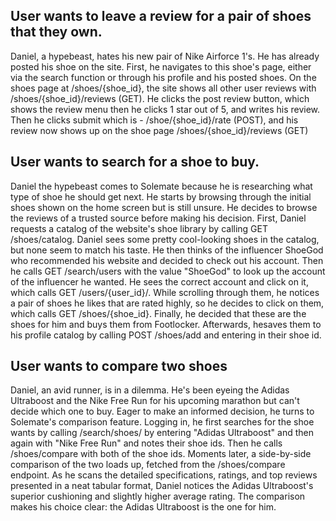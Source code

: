 ## User wants to leave a review for a pair of shoes that they own.
Daniel, a hypebeast, hates his new pair of Nike Airforce 1's. He has already posted his shoe on the site. First, he navigates to this shoe's page, either via the search function or through his profile and his posted shoes. On the shoes page at /shoes/{shoe_id}, the site shows all other user reviews with /shoes/{shoe_id}/reviews (GET). He clicks the post review button, which shows the review menu then he clicks 1 star out of 5, and writes his review. Then he clicks submit which is - /shoe/{shoe_id}/rate (POST), and his review now shows up on the shoe page /shoes/{shoe_id}/reviews (GET)

## User wants to search for a shoe to buy.

Daniel the hypebeast comes to Solemate because he is researching what type of shoe he should get next. He starts
by browsing through the initial shoes shown on the home screen but is still unsure. He decides to browse the reviews of a trusted source before making his decision.
First, Daniel requests a catalog of the website's shoe library by calling GET /shoes/catalog.
Daniel sees some pretty cool-looking shoes in the catalog, but none seem to match his taste. 
He then thinks of the influencer ShoeGod who recommended his website and decided to check out his account.
Then he calls GET /search/users with the value "ShoeGod" to look up the account of the influencer he wanted.
He sees the correct account and click on it, which calls GET /users/{user_id}/.
While scrolling through them, he notices a pair of shoes he likes that are rated highly,
so he decides to click on them, which calls GET /shoes/{shoe_id}.
Finally, he decided that these are the shoes for him and buys them from Footlocker. Afterwards, hesaves them to his profile catalog by calling POST /shoes/add and entering in their shoe id.

## User wants to compare two shoes

Daniel, an avid runner, is in a dilemma. He's been eyeing the Adidas Ultraboost and the Nike Free Run for his upcoming marathon but can't decide which one to buy. Eager to make an informed decision, he turns to Solemate's comparison feature. Logging in, he first searches for the shoe wants by calling /search/shoes/ by entering "Adidas Ultraboost" and then again with "Nike Free Run" and notes their shoe ids. Then he calls /shoes/compare with both of the shoe ids. Moments later, a side-by-side comparison of the two loads up, fetched from the /shoes/compare endpoint. As he scans the detailed specifications, ratings, and top reviews presented in a neat tabular format, Daniel notices the Adidas Ultraboost's superior cushioning and slightly higher average rating. The comparison makes his choice clear: the Adidas Ultraboost is the one for him. 




